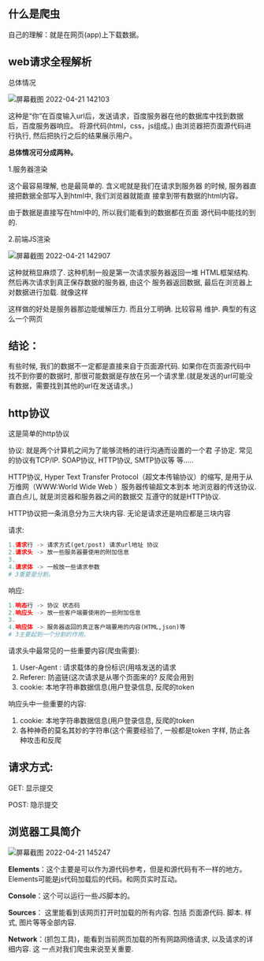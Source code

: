 ## 什么是爬虫

自己的理解：就是在网页(app)上下载数据。

## web请求全程解析

总体情况

![屏幕截图 2022-04-21 142103](https://s2.loli.net/2022/04/21/SnJIOkhQbrZjLxt.png)

这种是“你”在百度输入url后，发送请求，百度服务器在他的数据库中找到数据后，百度服务器响应。
将源代码(html，css，js组成。) 由浏览器把页面源代码进行执行, 然后把执行之后的结果展示用户。

**总体情况可分成两种。**

1.服务器渲染

这个最容易理解, 也是最简单的. 含义呢就是我们在请求到服务器 的时候, 服务器直接把数据全部写⼊到html中, 我们浏览器就能直 接拿到带有数据的html内容。

由于数据是直接写在html中的, 所以我们能看到的数据都在⻚⾯ 源代码中能找的到的.

2.前端JS渲染

![屏幕截图 2022-04-21 142907](https://s2.loli.net/2022/04/21/7Ov32MySFpCRwLX.png)

这种就稍显麻烦了. 这种机制⼀般是第⼀次请求服务器返回⼀堆 HTML框架结构. 然后再次请求到真正保存数据的服务器, 由这个 服务器返回数据, 最后在浏览器上对数据进⾏加载. 就像这样

这样做的好处是服务器那边能缓解压⼒. ⽽且分⼯明确. ⽐较容易 维护. 典型的有这么⼀个⽹⻚

## 结论：

有些时候, 我们的数据不⼀定都是直接来⾃于⻚⾯源代码. 如果你在⻚⾯源代码中找不到你要的数据时, 那很可能数据是存放在另⼀个请求⾥.(就是发送的url可能没有数据，需要找到其他的url在发送请求。)

## http协议

这是简单的http协议

协议: 就是两个计算机之间为了能够流畅的进⾏沟通⽽设置的⼀个君 ⼦协定. 常⻅的协议有TCP/IP. SOAP协议, HTTP协议, SMTP协议等 等.....

HTTP协议, Hyper Text Transfer Protocol（超⽂本传输协议）的缩写, 是⽤于从万维⽹（WWW:World Wide Web ）服务器传输超⽂本到本 地浏览器的传送协议. 直⽩点⼉, 就是浏览器和服务器之间的数据交 互遵守的就是HTTP协议.

HTTP协议把⼀条消息分为三⼤块内容. ⽆论是请求还是响应都是三块内容

请求:

```python
1.请求⾏ -> 请求⽅式(get/post) 请求url地址 协议
2.请求头 -> 放⼀些服务器要使⽤的附加信息
3.
4.请求体 -> ⼀般放⼀些请求参数
# 3重要是分割。
```

响应:

```python
1.响态⾏ -> 协议 状态码
2.响应头 -> 放⼀些客户端要使⽤的⼀些附加信息
3.
4.响应体 -> 服务器返回的真正客户端要⽤的内容(HTML,json)等
# 3主要起到一个分割的作用。
```

请求头中最常⻅的⼀些重要内容(爬⾍需要): 

1. User-Agent : 请求载体的身份标识(⽤啥发送的请求
2. Referer: 防盗链(这次请求是从哪个⻚⾯来的? 反爬会⽤到
3. cookie: 本地字符串数据信息(⽤户登录信息, 反爬的token

响应头中⼀些重要的内容: 

1. cookie: 本地字符串数据信息(⽤户登录信息, 反爬的token
2.  各种神奇的莫名其妙的字符串(这个需要经验了, ⼀般都是token 字样, 防⽌各种攻击和反爬

## 请求⽅式: 

GET: 显示提交

POST: 隐示提交

## 浏览器工具简介

![屏幕截图 2022-04-21 145247](https://s2.loli.net/2022/04/21/F8XNB1otrcLYG3W.png)

**Elements**：这个主要是可以作为源代码参考，但是和源代码有不一样的地方。Elements可能是js代码加载后的代码。和网页实时互动。

**Console**：这个可以运行一些JS脚本的。

**Sources**： 这⾥能看到该⽹⻚打开时加载的所有内容. 包括 ⻚⾯源代码. 脚本. 样式, 图⽚等等全部内容.

**Network**：(抓包工具)，能看到当前⽹⻚加载的所有⽹路⽹络请求, 以及请求的详细内容. 这 ⼀点对我们爬⾍来说⾄关重要.